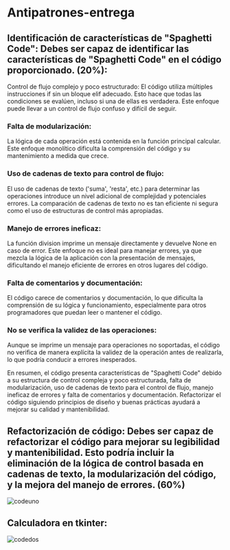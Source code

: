 # Antipatrones-entrega


## Identificación de características de "Spaghetti Code": Debes ser capaz de identificar las características de "Spaghetti Code" en el código proporcionado. (20%):

Control de flujo complejo y poco estructurado:
El código utiliza múltiples instrucciones if sin un bloque elif adecuado. Esto hace que todas las condiciones se evalúen, incluso si una de ellas es verdadera. Este enfoque puede llevar a un control de flujo confuso y difícil de seguir.

### Falta de modularización: 
La lógica de cada operación está contenida en la función principal calcular. Este enfoque monolítico dificulta la comprensión del código y su mantenimiento a medida que crece.

### Uso de cadenas de texto para control de flujo: 
El uso de cadenas de texto ('suma', 'resta', etc.) para determinar las operaciones introduce un nivel adicional de complejidad y potenciales errores. La comparación de cadenas de texto no es tan eficiente ni segura como el uso de estructuras de control más apropiadas.

### Manejo de errores ineficaz: 
La función division imprime un mensaje directamente y devuelve None en caso de error. Este enfoque no es ideal para manejar errores, ya que mezcla la lógica de la aplicación con la presentación de mensajes, dificultando el manejo eficiente de errores en otros lugares del código.

### Falta de comentarios y documentación: 
El código carece de comentarios y documentación, lo que dificulta la comprensión de su lógica y funcionamiento, especialmente para otros programadores que puedan leer o mantener el código.

### No se verifica la validez de las operaciones: 
Aunque se imprime un mensaje para operaciones no soportadas, el código no verifica de manera explícita la validez de la operación antes de realizarla, lo que podría conducir a errores inesperados.

En resumen, el código presenta características de "Spaghetti Code" debido a su estructura de control compleja y poco estructurada, falta de modularización, uso de cadenas de texto para el control de flujo, manejo ineficaz de errores y falta de comentarios y documentación. Refactorizar el código siguiendo principios de diseño y buenas prácticas ayudará a mejorar su calidad y mantenibilidad.


## Refactorización de código: Debes ser capaz de refactorizar el código para mejorar su legibilidad y mantenibilidad. Esto podría incluir la eliminación de la lógica de control basada en cadenas de texto, la modularización del código, y la mejora del manejo de errores. (60%)

![codeuno](https://github.com/carlospuigserver/Antipatrones-entrega/assets/91721643/42f1e08d-03f4-4a9e-973e-e97a2b87df50)




## Calculadora en tkinter:



![codedos](https://github.com/carlospuigserver/Antipatrones-entrega/assets/91721643/3fb05c5c-88fc-4f8e-b389-fdde19fce97c)









